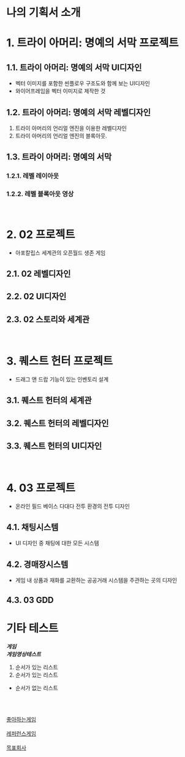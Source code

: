 # 나의 기획서 소개

# 1. 트라이 아머리: 명예의 서막 프로젝트
## 1.1. 트라이 아머리: 명예의 서막 UI디자인 
- 벡터 이미지를 포함한 씬플로우 구조도와 함께 보는 UI디자인
- 와이어프레임을 벡터 이미지로 제작한 것
## 1.2. 트라이 아머리: 명예의 서막 레벨디자인
1. 트라이 아머리의 언리얼 엔진을 이용한 레벨디자인
2. 트라이 아머리의 언리얼 엔진의 블록아웃.
## 1.3. 트라이 아머리: 명예의 서막 
### 1.2.1. 레벨 레이아웃
### 1.2.2. 레벨 블록아웃 영상

</br>

# 2. 02 프로젝트
- 아포칼립스 세계관의 오픈월드 생존 게임
## 2.1. 02 레벨디자인
## 2.2. 02 UI디자인
## 2.3. 02 스토리와 세계관

</br>

# 3. 퀘스트 헌터 프로젝트
- 드래그 앤 드랍 기능이 있는 인벤토리 설계
## 3.1. 퀘스트 헌터의 세계관
## 3.2. 퀘스트 헌터의 레벨디자인
## 3.3. 퀘스트 헌터의 UI디자인

</br>

# 4. 03 프로젝트
- 온라인 필드 베이스 다대다 전투 환경의 전투 디자인
## 4.1. 채팅시스템
- UI 디자인 중 채팅에 대한 모든 시스템
## 4.2. 경매장시스템
- 게임 내 상품과 재화를 교환하는 공공거래 시스템을 주관하는 곳의 디자인
## 4.3. 03  GDD


# 기타 테스트
__*게임*__</br>
__*게임영상테스트*__</br>

1. 순서가 있는 리스트
2. 순서가 있는 리스트
- 순서가 없는 리스트

</br></br>

[좋아하는게임](https://www.liesofp.com/ko-kr/)
</br></br>
[레퍼런스게임](https://www.youtube.com/watch?v=IZMNUIi86vY)
</br></br>
[목표회사](https://www.nexon.com/Home/Game)